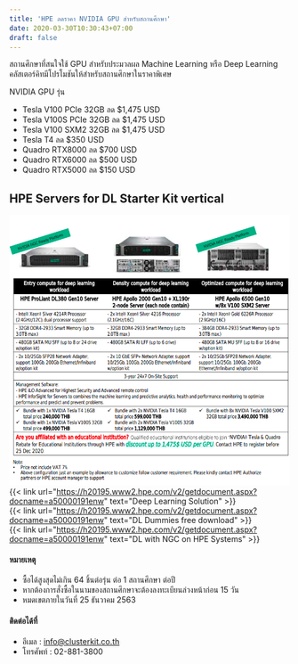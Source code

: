 ```yaml
---
title: 'HPE ลดราคา NVIDIA GPU สำหรับสถานศึกษา'
date: 2020-03-30T10:30:43+07:00
draft: false
---
```


สถานศึกษาที่สนใจใช้ GPU สำหรับประมวลผล Machine Learning หรือ Deep Learning
คลัสเตอร์คิทมีโปรโมชันให้สำหรับสถานศึกษาในราคาพิเศษ
<!--more-->

NVIDIA GPU รุ่น

- Tesla V100 PCIe 32GB  ลด $1,475 USD
- Tesla V100S PCIe 32GB ลด $1,475 USD
- Tesla V100 SXM2 32GB ลด $1,475 USD
- Tesla T4 ลด $350 USD
- Quadro RTX8000 ลด $700 USD
- Quadro RTX6000 ลด $500 USD
- Quadro RTX5000 ลด $150 USD

## HPE Servers for DL Starter Kit vertical
![](../../public-relations/gpu-promotion-for-school/HPE_Servers_for_DL_Starter_Kit_vertical.jpg)
{{< link url="https://h20195.www2.hpe.com/v2/getdocument.aspx?docname=a50000191enw" text="Deep Learning Solution" >}} <br>
{{< link url="https://h20195.www2.hpe.com/v2/getdocument.aspx?docname=a50000191enw" text="DL Dummies free download" >}} <br>
{{< link url="https://h20195.www2.hpe.com/v2/getdocument.aspx?docname=a50000191enw" text="DL with NGC on HPE Systems" >}}

#### หมายเหตุ
- ซื้อได้สูงสุดไม่เกิน 64 ชิ้นต่อรุ่น ต่อ 1 สถานศึกษา ต่อปี
- หากต้องการสั่งซื้อในนามของสถานศึกษาจะต้องลงทะเบียนล่วงหน้าก่อน 15 วัน
- หมดเขตภายในวันที่ 25 ธันวาคม 2563

#### ติดต่อได้ที่
- อีเมล : info@clusterkit.co.th
- โทรศัพท์ : 02-881-3800
